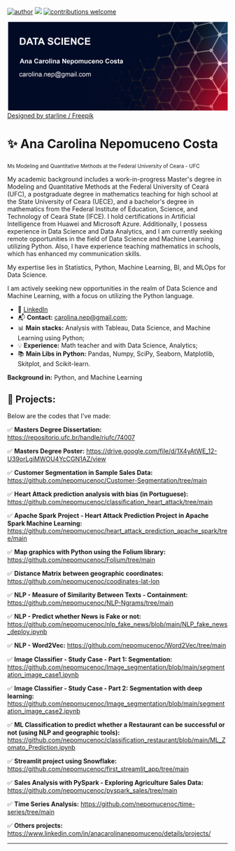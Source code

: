 [![author](https://img.shields.io/badge/author-anacarolina-red)](https://www.linkedin.com/in/anacarolinanepomuceno/?locale=en_US) [![](https://img.shields.io/badge/python-3.7+-blue.svg)](https://www.python.org/downloads/release/python-365/) [![contributions welcome](https://img.shields.io/badge/contributions-welcome-brightgreen.svg?style=flat)](https://github.com/nepomucenoc)


  <img src="carolbanner.png" width="600"/>
<a href="http://www.freepik.com">Designed by starline / Freepik</a>



# :sparkles: Ana Carolina Nepomuceno Costa
<sub>Ms Modeling and Quantitative Methods at the Federal University of Ceara - UFC</sub>

My academic background includes a work-in-progress Master's degree in Modeling and Quantitative Methods at the Federal University of Ceará (UFC), a postgraduate degree in mathematics teaching for high school at the State University of Ceara (UECE), and a bachelor's degree in mathematics from the Federal Institute of Education, Science, and Technology of Ceará State (IFCE). I hold certifications in Artificial Intelligence from Huawei and Microsoft Azure. Additionally, I possess experience in Data Science and Data Analytics, and I am currently seeking remote opportunities in the field of Data Science and Machine Learning utilizing Python. Also, I have experience teaching mathematics in schools, which has enhanced my communication skills.

My expertise lies in Statistics, Python, Machine Learning, BI, and MLOps for Data Science.

I am actively seeking new opportunities in the realm of Data Science and Machine Learning, with a focus on utilizing the Python language.

* :large_blue_diamond: [LinkedIn](https://www.linkedin.com/in/anacarolinanepomuceno/?locale=en_US)
* :mailbox_with_mail: **Contact:** carolina.nep@gmail.com;
* :bar_chart: **Main stacks:** Analysis with Tableau, Data Science, and Machine Learning using Python;
* :bulb: **Experience:** Math teacher and with Data Science, Analytics;
* :books: **Main Libs in Python:** Pandas, Numpy, SciPy, Seaborn, Matplotlib, Skitplot, and Scikit-learn.

**Background in:** Python, and Machine Learning

## :bell: Projects:
Below are the codes that I've made:

:white_check_mark: **Masters Degree Dissertation:** 
https://repositorio.ufc.br/handle/riufc/74007

:white_check_mark: **Masters Degree Poster:** 
https://drive.google.com/file/d/1X4yAtWE_12-U39orLgiMWOU4YcCGN1AZ/view

:white_check_mark: **Customer Segmentation in Sample Sales Data:** 
https://github.com/nepomucenoc/Customer-Segmentation/tree/main

:white_check_mark: **Heart Attack prediction analysis with bias (in Portuguese):** https://github.com/nepomucenoc/classification_heart_attack/tree/main

:white_check_mark: **Apache Spark Project - Heart Attack Prediction Project in Apache Spark Machine Learning:** 
https://github.com/nepomucenoc/heart_attack_prediction_apache_spark/tree/main

:white_check_mark: **Map graphics with Python using the Folium library:** 
https://github.com/nepomucenoc/Folium/tree/main

:white_check_mark: **Distance Matrix between geographic coordinates:** 
https://github.com/nepomucenoc/coodinates-lat-lon
 
:white_check_mark: **NLP - Measure of Similarity Between Texts - Containment:** 
https://github.com/nepomucenoc/NLP-Ngrams/tree/main

:white_check_mark: **NLP - Predict whether News is Fake or not:** 
https://github.com/nepomucenoc/nlp_fake_news/blob/main/NLP_fake_news_deploy.ipynb

:white_check_mark: **NLP - Word2Vec:**
https://github.com/nepomucenoc/Word2Vec/tree/main

:white_check_mark: **Image Classifier - Study Case - Part 1: Segmentation:**
https://github.com/nepomucenoc/Image_segmentation/blob/main/segmentation_image_case1.ipynb

:white_check_mark: **Image Classifier - Study Case - Part 2: Segmentation with deep learning:**
https://github.com/nepomucenoc/Image_segmentation/blob/main/segmentation_image_case2.ipynb

:white_check_mark: **ML Classification to predict whether a Restaurant can be successful or not (using NLP and geographic tools):**
https://github.com/nepomucenoc/classification_restaurant/blob/main/ML_Zomato_Prediction.ipynb

:white_check_mark: **Streamlit project using Snowflake:**
https://github.com/nepomucenoc/first_streamlit_app/tree/main

:white_check_mark: **Sales Analysis with PySpark - Exploring Agriculture Sales Data:**
https://github.com/nepomucenoc/pyspark_sales/tree/main

:white_check_mark: **Time Series Analysis:**
https://github.com/nepomucenoc/time-series/tree/main

:white_check_mark: **Others projects:**
https://www.linkedin.com/in/anacarolinanepomuceno/details/projects/

---





